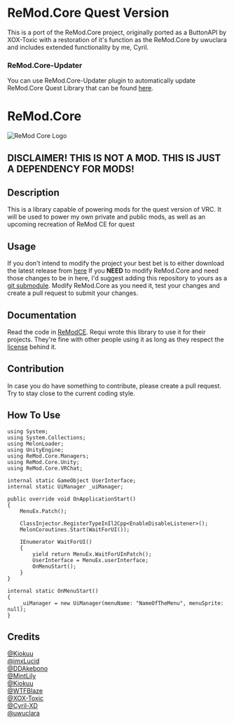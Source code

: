 # ReMod.Core Quest Version
This is a port of the ReMod.Core project, originally ported as a ButtonAPI by XOX-Toxic with a restoration of it's function as the ReMod.Core by uwuclara and includes extended functionality by me, Cyril.

### ReMod.Core-Updater
You can use ReMod.Core-Updater plugin to automatically update ReMod.Core Quest Library that can be found [here](https://github.com/uwuclara/ReMod.Core-Updater).

# ReMod.Core

![ReMod Core Logo](https://github.com/RequiDev/ReMod.Core/raw/master/remod_core_logo.png)



## DISCLAIMER! THIS IS NOT A MOD. THIS IS JUST A DEPENDENCY FOR MODS!

## Description
This is a library capable of powering mods for the quest version of VRC. It will be used to power my own private and public mods, as well as an upcoming recreation of ReMod CE for quest

## Usage
If you don't intend to modify the project your best bet is to either download the latest release from [here](https://github.com/Cyril-Xd/ReMod.Core-Quest/releases/latest) 
If you **NEED** to modify ReMod.Core and need those changes to be in here, I'd suggest adding this repository to yours as a [git submodule](https://git-scm.com/book/en/v2/Git-Tools-Submodules).
Modify ReMod.Core as you need it, test your changes and create a pull request to submit your changes.

## Documentation
Read the code in [ReModCE](https://github.com/RequiDev/ReModCE). Requi wrote this library to use it for their projects. They're fine with other people using it as long as they respect the [license](https://github.com/RequiDev/ReMod.Core/blob/master/LICENSE) behind it.  


## Contribution
In case you do have something to contribute, please create a pull request. Try to stay close to the current coding style.

## How To Use
```
using System;
using System.Collections;
using MelonLoader;
using UnityEngine;
using ReMod.Core.Managers;
using ReMod.Core.Unity;
using ReMod.Core.VRChat;

internal static GameObject UserInterface;
internal static UiManager _uiManager;

public override void OnApplicationStart()
{
    MenuEx.Patch();
    
    ClassInjector.RegisterTypeInIl2Cpp<EnableDisableListener>();
    MelonCoroutines.Start(WaitForUI());
    
    IEnumerator WaitForUI()
    {
        yield return MenuEx.WaitForUInPatch();
        UserInterface = MenuEx.userInterface;
        OnMenuStart();
    }
}     

internal static OnMenuStart()
{
    _uiManager = new UiManager(menuName: "NameOfTheMenu", menuSprite: null);
}
```
## Credits
[@Kiokuu](https://github.com/Kiokuu)  
[@imxLucid](https://github.com/imxLucid)  
[@DDAkebono](https://github.com/DDAkebono)  
[@MintLily](https://github.com/MintLily)  
[@Kiokuu](https://github.com/Kiokuu)   
[@WTFBlaze](https://github.com/WTFBlaze)  
[@XOX-Toxic](https://github.com/WTFBlaze)  
[@Cyril-XD](https://github.com/Cyril-Xd)  
[@uwuclara](https://github.com/uwuclara)   
